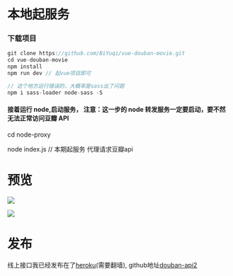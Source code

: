# 本地起服务

### 下载项目
```js
git clone https://github.com/BiYuqi/vue-douban-movie.git
cd vue-douban-movie
npm install
npm run dev // 起vue项目即可

// 这个地方运行错误的，大概率是sass出了问题
npm i sass-loader node-sass -S
```
#### 接着运行 node,启动服务， 注意：这一步的 node 转发服务一定要启动，要不然无法正常访问豆瓣 API
cd node-proxy

node index.js // 本期起服务 代理请求豆瓣api
# 预览
![](http://oq4hkch8e.bkt.clouddn.com/WX20180628-004834@2x.png)

![](http://oq4hkch8e.bkt.clouddn.com/douban.gif)
# 发布
线上接口我已经发布在了[heroku](https://www.heroku.com/)(需要翻墙), github地址[douban-api2](https://github.com/BiYuqi/douban-api2)
